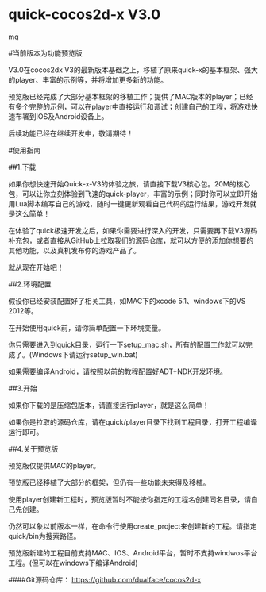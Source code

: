 quick-cocos2d-x V3.0
=========
mq


#当前版本为功能预览版

V3.0在cocos2dx V3的最新版本基础之上，移植了原来quick-x的基本框架、强大的player、丰富的示例等，并将增加更多新的功能。

预览版已经完成了大部分基本框架的移植工作；提供了MAC版本的player；已经有多个完整的示例，可以在player中直接运行和调试；创建自己的工程，将游戏快速布署到IOS及Android设备上。

后续功能已经在继续开发中，敬请期待！
    
#使用指南

##1.下载

如果你想快速开始Quick-x-V3的体验之旅，请直接下载V3核心包。20M的核心包，可以让你立刻体验到飞速的quick-player，丰富的示例；同时你可以立即开始用Lua脚本编写自己的游戏，随时一键更新观看自己代码的运行结果，游戏开发就是这么简单！

在体验了quick极速开发之后，如果你需要进行深入的开发，只需要再下载V3源码补充包，或者直接从GitHub上拉取我们的源码仓库，就可以方便的添加你想要的其他功能，以及真机发布你的游戏产品了。

就从现在开始吧！
    
##2.环境配置

假设你已经安装配置好了相关工具，如MAC下的xcode 5.1、windows下的VS 2012等。

在开始使用quick前，请你简单配置一下环境变量。

你只需要进入到quick目录，运行一下setup_mac.sh，所有的配置工作就可以完成了。(Windows下请运行setup_win.bat)

如果需要编译Android，请按照以前的教程配置好ADT+NDK开发环境。
    
##3.开始

如果你下载的是压缩包版本，请直接运行player，就是这么简单！

如果你是拉取的源码仓库，请在quick/player目录下找到工程目录，打开工程编译运行即可。
    
##4.关于预览版

预览版仅提供MAC的player。

预览版已经移植了大部分的框架，但仍有一些功能未来得及移植。

使用player创建新工程时，预览版暂时不能按你指定的工程名创建同名目录，请自己先创建。

仍然可以象以前版本一样，在命令行使用create_project来创建新的工程。请指定quick/bin为搜索路径。

预览版新建的工程目前支持MAC、IOS、Android平台，暂时不支持windwos平台工程。(但可以在windows下编译Android)
    
####Git源码仓库：
https://github.com/dualface/cocos2d-x
